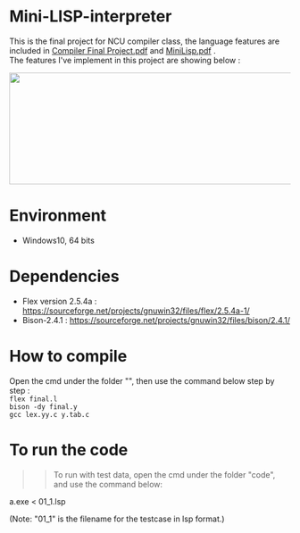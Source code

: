 # Mini-LISP-interpreter
This is the final project for NCU compiler class, the language features are included in [Compiler Final Project.pdf](https://github.com/KrystalHsieh/Mini-LISP-interpreter/files/8040181/Compiler.Final.Project.pdf)
 and [MiniLisp.pdf](https://github.com/KrystalHsieh/Mini-LISP-interpreter/files/8040184/MiniLisp.pdf)
.  
The features I've implement in this project are showing below :  

<img src="https://upload.cc/i1/2022/02/10/uDbJ1o.png" width="700" height="200">

#

# Environment
- Windows10, 64 bits

# Dependencies
- Flex version 2.5.4a : https://sourceforge.net/projects/gnuwin32/files/flex/2.5.4a-1/  
- Bison-2.4.1 : https://sourceforge.net/projects/gnuwin32/files/bison/2.4.1/  

# How to compile
Open the cmd under the folder "", then use the command below step by step :  
```flex final.l```  
```bison -dy final.y```  
```gcc lex.yy.c y.tab.c```  

# To run the code
>> To run with test data, open the cmd under the folder "code", and use the command below:

a.exe < 01_1.lsp

(Note: "01_1" is the filename for the testcase in lsp format.)
